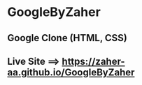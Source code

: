 # GoogleByZaher
## Google Clone (HTML, CSS)
## Live Site ==> https://zaher-aa.github.io/GoogleByZaher
